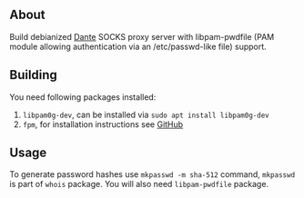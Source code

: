 ## About

Build debianized [Dante](https://www.inet.no/dante/index.html) SOCKS proxy server with libpam-pwdfile (PAM module allowing authentication via an /etc/passwd-like file) support.

## Building

You need following packages installed:

1. `libpam0g-dev`, can be installed via `sudo apt install libpam0g-dev`
1. `fpm`, for installation instructions see [GitHub](https://github.com/jordansissel/fpm/releases)

## Usage

To generate password hashes use `mkpasswd -m sha-512` command, `mkpasswd` is part of `whois` package. You will also need `libpam-pwdfile` package.
